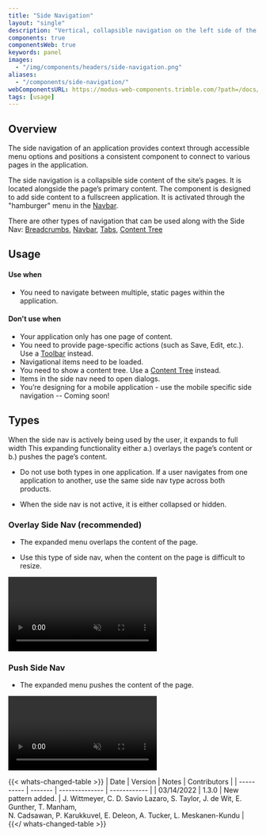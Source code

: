 ```yaml
---
title: "Side Navigation"
layout: "single"
description: "Vertical, collapsible navigation on the left side of the application."
components: true
componentsWeb: true
keywords: panel
images:
  - "/img/components/headers/side-navigation.png"
aliases:
  - "/components/side-navigation/"
webComponentsURL: https://modus-web-components.trimble.com/?path=/docs/components-side-navigation--default
tags: [usage]
---
```


## Overview

The side navigation of an application provides context through accessible menu options and positions a consistent component to connect to various pages in the application.

The side navigation is a collapsible side content of the site’s pages. It is located alongside the page’s primary content. The component is designed to add side content to a fullscreen application. It is activated through the "hamburger" menu in the [Navbar](/components/web/navbar/).

There are other types of navigation that can be used along with the Side Nav: [Breadcrumbs](/components/web/breadcrumbs/), [Navbar](/components/web/navbar/), [Tabs](/components/web/tabs/), [Content Tree](/components/web/content-tree/)

## Usage

#### Use when

- You need to navigate between multiple, static pages within the application.

#### Don't use when

- Your application only has one page of content.
- You need to provide page-specific actions (such as Save, Edit, etc.). Use a [Toolbar](/components/web/toolbar/) instead.
- Navigational items need to be loaded.
- You need to show a content tree. Use a [Content Tree](/components/web/content-tree/) instead.
- Items in the side nav need to open dialogs.
- You’re designing for a mobile application - use the mobile specific side navigation -- Coming soon!

## Types

When the side nav is actively being used by the user, it expands to full width
This expanding functionality either a.) overlays the page’s content or b.) pushes the page’s content.

- Do not use both types in one application. If a user navigates from one application to another, use the same side nav type across both products.

- When the side nav is not active, it is either collapsed or hidden.

### Overlay Side Nav (recommended)

- The expanded menu overlaps the content of the page.

- Use this type of side nav, when the content on the page is difficult to resize.

<video width="300" controls autoplay="false" disablepictureinpicture disableremoteplayback muted="true">
    <source src="/img/components/side-nav-overlay-demo.mp4" type="video/mp4">
    Your browser does not support the video tag.
</video>

### Push Side Nav

- The expanded menu pushes the content of the page.

<video width="300" controls autoplay="false" disablepictureinpicture disableremoteplayback muted="true">
    <source src="/img/components/side-nav-push-demo.mp4" type="video/mp4">
    Your browser does not support the video tag.
</video>

{{< whats-changed-table >}}
| Date | Version | Notes | Contributors |
| ---------- | ------- | -------------- | ------------ |
| 03/14/2022 | 1.3.0 | New pattern added. | J. Wittmeyer, C. D. Savio Lazaro, S. Taylor, J. de Wit, E. Gunther, T. Manham, <br>N. Cadsawan, P. Karukkuvel, E. Deleon, A. Tucker, L. Meskanen-Kundu |
{{</ whats-changed-table >}}

